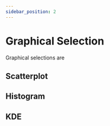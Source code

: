 ```yaml
---
sidebar_position: 2
---
```

# Graphical Selection

Graphical selections are

## Scatterplot

## Histogram

## KDE